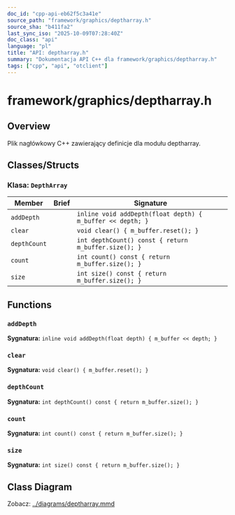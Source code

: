 ```yaml
---
doc_id: "cpp-api-eb62f5c3a41e"
source_path: "framework/graphics/deptharray.h"
source_sha: "b411fa2"
last_sync_iso: "2025-10-09T07:28:40Z"
doc_class: "api"
language: "pl"
title: "API: deptharray.h"
summary: "Dokumentacja API C++ dla framework/graphics/deptharray.h"
tags: ["cpp", "api", "otclient"]
---
```


# framework/graphics/deptharray.h

## Overview

Plik nagłówkowy C++ zawierający definicje dla modułu deptharray.

## Classes/Structs

### Klasa: `DepthArray`

| Member | Brief | Signature |
|--------|-------|-----------|
| `addDepth` |  | `inline void addDepth(float depth) { m_buffer << depth; }` |
| `clear` |  | `void clear() { m_buffer.reset(); }` |
| `depthCount` |  | `int depthCount() const { return m_buffer.size(); }` |
| `count` |  | `int count() const { return m_buffer.size(); }` |
| `size` |  | `int size() const { return m_buffer.size(); }` |

## Functions

### `addDepth`

**Sygnatura:** `inline void addDepth(float depth) { m_buffer << depth; }`

### `clear`

**Sygnatura:** `void clear() { m_buffer.reset(); }`

### `depthCount`

**Sygnatura:** `int depthCount() const { return m_buffer.size(); }`

### `count`

**Sygnatura:** `int count() const { return m_buffer.size(); }`

### `size`

**Sygnatura:** `int size() const { return m_buffer.size(); }`

## Class Diagram

Zobacz: [../diagrams/deptharray.mmd](../diagrams/deptharray.mmd)
